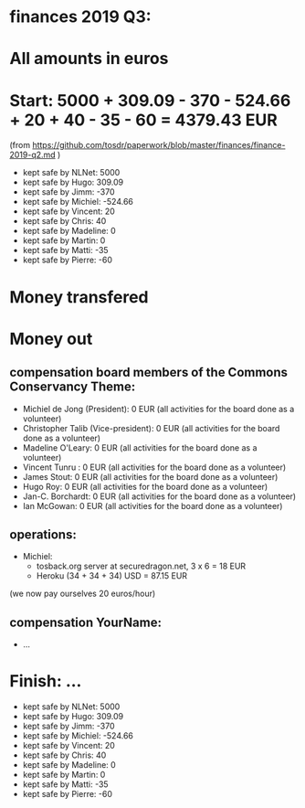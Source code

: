 # finances 2019 Q3:

# All amounts in euros
# Start: 5000 + 309.09 - 370 - 524.66 + 20 + 40 - 35 - 60 = 4379.43 EUR

(from https://github.com/tosdr/paperwork/blob/master/finances/finance-2019-q2.md )

* kept safe by NLNet: 5000
* kept safe by Hugo: 309.09
* kept safe by Jimm: -370
* kept safe by Michiel: -524.66 
* kept safe by Vincent: 20
* kept safe by Chris: 40
* kept safe by Madeline: 0
* kept safe by Martin: 0
* kept safe by Matti: -35
* kept safe by Pierre: -60

# Money transfered

# Money out

## compensation board members of the Commons Conservancy Theme:
  * Michiel de Jong (President):		0 EUR (all activities for the board done as a volunteer)
  * Christopher Talib (Vice-president):		0 EUR (all activities for the board done as a volunteer)
  * Madeline O'Leary:				0 EUR (all activities for the board done as a volunteer)
  * Vincent Tunru :				0 EUR (all activities for the board done as a volunteer)
  * James Stout:				0 EUR (all activities for the board done as a volunteer)
  * Hugo Roy:					0 EUR (all activities for the board done as a volunteer)
  * Jan-C. Borchardt:				0 EUR (all activities for the board done as a volunteer)
  * Ian McGowan:				0 EUR (all activities for the board done as a volunteer)

## operations:
  * Michiel:
    * tosback.org server at securedragon.net, 3 x 6 = 18 EUR
    * Heroku (34 + 34 + 34) USD = 87.15 EUR
  
(we now pay ourselves 20 euros/hour)

## compensation YourName:
  * ...

# Finish: ...
* kept safe by NLNet: 5000
* kept safe by Hugo: 309.09
* kept safe by Jimm: -370
* kept safe by Michiel: -524.66 
* kept safe by Vincent: 20
* kept safe by Chris: 40
* kept safe by Madeline: 0
* kept safe by Martin: 0
* kept safe by Matti: -35
* kept safe by Pierre: -60

